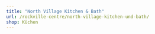 ```yaml
---
title: "North Village Kitchen & Bath"
url: /rockville-centre/north-village-kitchen-und-bath/
shop: Küchen
---
```

